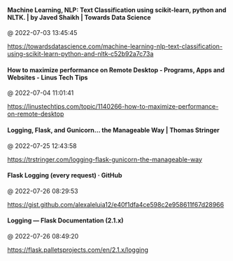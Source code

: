 #### Machine Learning, NLP: Text Classification using scikit-learn, python and NLTK. | by Javed Shaikh | Towards Data Science
@ 2022-07-03 13:45:45

https://towardsdatascience.com/machine-learning-nlp-text-classification-using-scikit-learn-python-and-nltk-c52b92a7c73a

#### How to maximize performance on Remote Desktop - Programs, Apps and Websites - Linus Tech Tips
@ 2022-07-04 11:01:41

https://linustechtips.com/topic/1140266-how-to-maximize-performance-on-remote-desktop

#### Logging, Flask, and Gunicorn... the Manageable Way | Thomas Stringer
@ 2022-07-25 12:43:58

https://trstringer.com/logging-flask-gunicorn-the-manageable-way

#### Flask Logging (every request) · GitHub
@ 2022-07-26 08:29:53

https://gist.github.com/alexaleluia12/e40f1dfa4ce598c2e958611f67d28966

#### Logging — Flask Documentation (2.1.x)
@ 2022-07-26 08:49:20

https://flask.palletsprojects.com/en/2.1.x/logging

